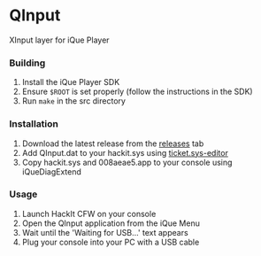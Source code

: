 # QInput
 XInput layer for iQue Player

### Building
1. Install the iQue Player SDK
2. Ensure `$ROOT` is set properly (follow the instructions in the SDK)
3. Run `make` in the src directory

### Installation
1. Download the latest release from the [releases](https://github.com/Jhynjhiruu/QInput/releases/tag/latest) tab
2. Add QInput.dat to your hackit.sys using [ticket.sys-editor](https://github.com/iQueBrew/ticket.sys-editor)
3. Copy hackit.sys and 008aeae5.app to your console using iQueDiagExtend

### Usage
1. Launch HackIt CFW on your console
2. Open the QInput application from the iQue Menu
3. Wait until the 'Waiting for USB...' text appears
4. Plug your console into your PC with a USB cable
